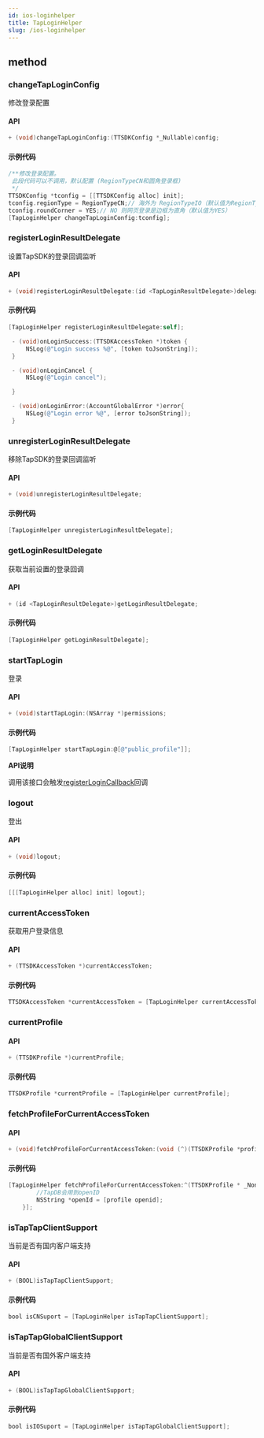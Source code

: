 ```yaml
---
id: ios-loginhelper
title: TapLoginHelper
slug: /ios-loginhelper
---
```

## method

### changeTapLoginConfig
修改登录配置
#### API  
```objectivec
+ (void)changeTapLoginConfig:(TTSDKConfig *_Nullable)config;
```
#### 示例代码

```objectivec
/**修改登录配置。
 此段代码可以不调用，默认配置 (RegionTypeCN和圆角登录框)
 */
TTSDKConfig *tconfig = [[TTSDKConfig alloc] init];
tconfig.regionType = RegionTypeCN;// 海外为 RegionTypeIO（默认值为RegionTypeCN）
tconfig.roundCorner = YES;// NO 则网页登录是边框为直角（默认值为YES）
[TapLoginHelper changeTapLoginConfig:tconfig];
```

### registerLoginResultDelegate
设置TapSDK的登录回调监听  

#### API  

```objectivec
+ (void)registerLoginResultDelegate:(id <TapLoginResultDelegate>)delegate;
```

#### 示例代码

```objectivec
[TapLoginHelper registerLoginResultDelegate:self];

 - (void)onLoginSuccess:(TTSDKAccessToken *)token {
     NSLog(@"Login success %@", [token toJsonString]);
 }

 - (void)onLoginCancel {
     NSLog(@"Login cancel");

 }

 - (void)onLoginError:(AccountGlobalError *)error{
     NSLog(@"Login error %@", [error toJsonString]);
 }
```

### unregisterLoginResultDelegate
移除TapSDK的登录回调监听  

#### API  

```objectivec
+ (void)unregisterLoginResultDelegate;
```

#### 示例代码

```objectivec
[TapLoginHelper unregisterLoginResultDelegate];
```

### getLoginResultDelegate
获取当前设置的登录回调

#### API  

```objectivec
+ (id <TapLoginResultDelegate>)getLoginResultDelegate;
```

#### 示例代码

```objectivec
[TapLoginHelper getLoginResultDelegate];
```

### startTapLogin

登录

#### API

```objectivec
+ (void)startTapLogin:(NSArray *)permissions;
```

#### 示例代码

```objectivec
[TapLoginHelper startTapLogin:@[@"public_profile"]];
```

**API说明**  

调用该接口会触发[registerLoginCallback](#registerLoginCallback)回调


### logout

登出

#### API

```objectivec
+ (void)logout;
```

#### 示例代码

```objectivec
[[[TapLoginHelper alloc] init] logout];
```

### currentAccessToken

获取用户登录信息

#### API

```objectivec
+ (TTSDKAccessToken *)currentAccessToken;
```

#### 示例代码

```objectivec
TTSDKAccessToken *currentAccessToken = [TapLoginHelper currentAccessToken];
```

### currentProfile

#### API

```objectivec
+ (TTSDKProfile *)currentProfile;
```

#### 示例代码

```objectivec
TTSDKProfile *currentProfile = [TapLoginHelper currentProfile];
```

### fetchProfileForCurrentAccessToken

#### API

```objectivec
+ (void)fetchProfileForCurrentAccessToken:(void (^)(TTSDKProfile *profile, NSError *error))callback;
```

#### 示例代码

```objectivec
[TapLoginHelper fetchProfileForCurrentAccessToken:^(TTSDKProfile * _Nonnull profile, NSError * _Nonnull error) {
        //TapDB会用到openID
        NSString *openId = [profile openid];
    }];
```

### isTapTapClientSupport
当前是否有国内客户端支持
#### API

```objectivec
+ (BOOL)isTapTapClientSupport;
```

#### 示例代码

```objectivec
bool isCNSuport = [TapLoginHelper isTapTapClientSupport];
```

### isTapTapGlobalClientSupport
当前是否有国外客户端支持
#### API

```objectivec
+ (BOOL)isTapTapGlobalClientSupport;
```

#### 示例代码

```objectivec
bool isIOSuport = [TapLoginHelper isTapTapGlobalClientSupport];
```

